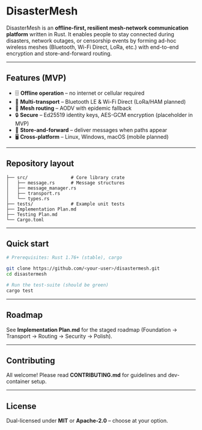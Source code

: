 # DisasterMesh

DisasterMesh is an **offline-first, resilient mesh-network communication platform** written in Rust.  It enables people to stay connected during disasters, network outages, or censorship events by forming ad-hoc wireless meshes (Bluetooth, Wi-Fi Direct, LoRa, etc.) with end-to-end encryption and store-and-forward routing.

---

## Features (MVP)

* 🗄  **Offline operation** – no internet or cellular required
* 📡  **Multi-transport** – Bluetooth LE & Wi-Fi Direct (LoRa/HAM planned)
* 🔀  **Mesh routing** – AODV with epidemic fallback
* 🔒  **Secure** – Ed25519 identity keys, AES-GCM encryption (placeholder in MVP)
* 🔁  **Store-and-forward** – deliver messages when paths appear
* 🖥️  **Cross-platform** – Linux, Windows, macOS (mobile planned)

---

## Repository layout

```
├── src/                # Core library crate
│   ├── message.rs      # Message structures
│   ├── message_manager.rs
│   ├── transport.rs
│   └── types.rs
├── tests/              # Example unit tests
├── Implementation Plan.md
├── Testing Plan.md
└── Cargo.toml
```

---

## Quick start

```bash
# Prerequisites: Rust 1.76+ (stable), cargo

git clone https://github.com/<your-user>/disastermesh.git
cd disastermesh

# Run the test-suite (should be green)
cargo test
```

---

## Roadmap

See **Implementation Plan.md** for the staged roadmap (Foundation → Transport → Routing → Security → Polish).

---

## Contributing

All welcome!  Please read **CONTRIBUTING.md** for guidelines and dev-container setup.

---

## License

Dual-licensed under **MIT** or **Apache-2.0** – choose at your option. 